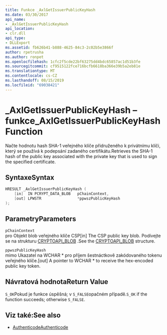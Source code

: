 ```yaml
---
title: Funkce _AxlGetIssuerPublicKeyHash
ms.date: 03/30/2017
api_name:
- _AxlGetIssuerPublicKeyHash
api_location:
- clr.dll
api_type:
- DLLExport
ms.assetid: fb626b41-b888-4625-84c3-2c02b5e3866f
author: rpetrusha
ms.author: ronpet
ms.openlocfilehash: 1cfc2f5cde22bf63275dd4bdc65857ac1d51b3fe
ms.sourcegitcommit: cf9515122fce716bcfb6618ba366e39b5a2eb81e
ms.translationtype: MT
ms.contentlocale: cs-CZ
ms.lasthandoff: 08/15/2019
ms.locfileid: "69038421"
---
```

# <a name="_axlgetissuerpublickeyhash-function"></a><span data-ttu-id="9ba90-102">\_AxlGetIssuerPublicKeyHash – funkce</span><span class="sxs-lookup"><span data-stu-id="9ba90-102">\_AxlGetIssuerPublicKeyHash Function</span></span>
<span data-ttu-id="9ba90-103">Načte hodnotu hash SHA-1 veřejného klíče přidruženého k privátnímu klíči, který se používá k podepsání zadaného certifikátu.</span><span class="sxs-lookup"><span data-stu-id="9ba90-103">Retrieves the SHA-1 hash of the public key associated with the private key that is used to sign the specified certificate.</span></span>  
  
## <a name="syntax"></a><span data-ttu-id="9ba90-104">Syntaxe</span><span class="sxs-lookup"><span data-stu-id="9ba90-104">Syntax</span></span>  
  
```cpp  
HRESULT _AxlGetIssuerPublicKeyHash (  
    [in]  IN PCRYPT_DATA_BLOB   pChainContext,  
    [out] LPWSTR                *ppwszPublicKeyHash  
);  
```  
  
## <a name="parameters"></a><span data-ttu-id="9ba90-105">Parametry</span><span class="sxs-lookup"><span data-stu-id="9ba90-105">Parameters</span></span>  
 `pChainContext`  
 <span data-ttu-id="9ba90-106">pro Objekt blob veřejného klíče CSP</span><span class="sxs-lookup"><span data-stu-id="9ba90-106">[in] The CSP public key blob.</span></span> <span data-ttu-id="9ba90-107">Podívejte se na strukturu [CRYPTOAPI_BLOB](/windows/win32/api/dpapi/ns-dpapi-crypt_integer_blob) .</span><span class="sxs-lookup"><span data-stu-id="9ba90-107">See the [CRYPTOAPI_BLOB](/windows/win32/api/dpapi/ns-dpapi-crypt_integer_blob) structure.</span></span>  
  
 `ppwszPublicKeyHash`  
 <span data-ttu-id="9ba90-108">mimo Ukazatel na WCHAR \* pro příjem šestnáctkově zakódovaného tokenu veřejného klíče.</span><span class="sxs-lookup"><span data-stu-id="9ba90-108">[out] A pointer to WCHAR \* to receive the hex-encoded public key token.</span></span>  
  
## <a name="return-value"></a><span data-ttu-id="9ba90-109">Návratová hodnota</span><span class="sxs-lookup"><span data-stu-id="9ba90-109">Return Value</span></span>  
 <span data-ttu-id="9ba90-110">`S_OK`Pokud je funkce úspěšná; v `S_FALSE`opačném případě.</span><span class="sxs-lookup"><span data-stu-id="9ba90-110">`S_OK` if the function succeeds; otherwise `S_FALSE`.</span></span>  
  
## <a name="see-also"></a><span data-ttu-id="9ba90-111">Viz také:</span><span class="sxs-lookup"><span data-stu-id="9ba90-111">See also</span></span>

- [<span data-ttu-id="9ba90-112">Authenticode</span><span class="sxs-lookup"><span data-stu-id="9ba90-112">Authenticode</span></span>](../../../../docs/framework/unmanaged-api/authenticode/index.md)
